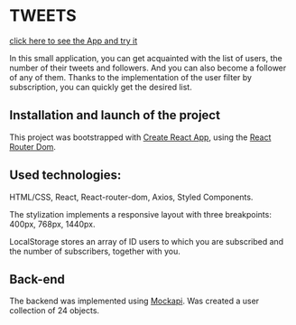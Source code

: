 # TWEETS

[click here to see the App and try it](https://tonya-shyva.github.io/react-tweets-test/)

In this small application, you can get acquainted with the list of users, the
number of their tweets and followers. And you can also become a follower of any
of them. Thanks to the implementation of the user filter by subscription, you
can quickly get the desired list.

## Installation and launch of the project

This project was bootstrapped with
[Create React App](https://github.com/facebook/create-react-app), using the
[React Router Dom](https://reactrouter.com/en/main).

## Used technologies:

HTML/CSS, React, React-router-dom, Axios, Styled Components.

The stylization implements a responsive layout with three breakpoints: 400px,
768px, 1440px.

LocalStorage stores an array of ID users to which you are subscribed and the
number of subscribers, together with you.

## Back-end

The backend was implemented using [Mockapi](https://mockapi.io/). Was created a
user collection of 24 objects.
